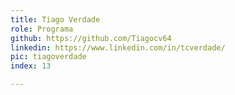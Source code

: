 ```yaml
---
title: Tiago Verdade
role: Programa
github: https://github.com/Tiagocv64
linkedin: https://www.linkedin.com/in/tcverdade/
pic: tiagoverdade
index: 13

---
```

